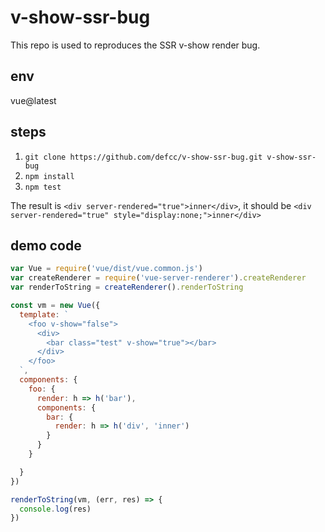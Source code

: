 # v-show-ssr-bug

This repo is used to reproduces the SSR v-show render bug.

## env
vue@latest

## steps

1. `git clone https://github.com/defcc/v-show-ssr-bug.git v-show-ssr-bug`
2. `npm install`
3. `npm test`

The result is `<div server-rendered="true">inner</div>`, it should be `<div server-rendered="true" style="display:none;">inner</div>`

## demo code

```js
var Vue = require('vue/dist/vue.common.js')
var createRenderer = require('vue-server-renderer').createRenderer
var renderToString = createRenderer().renderToString

const vm = new Vue({
  template: `
    <foo v-show="false">
      <div>
        <bar class="test" v-show="true"></bar>
      </div>
    </foo>
  `,
  components: {
    foo: {
      render: h => h('bar'),
      components: {
        bar: {
          render: h => h('div', 'inner')
        }
      }
    }

  }
})

renderToString(vm, (err, res) => {
  console.log(res)
})

```
